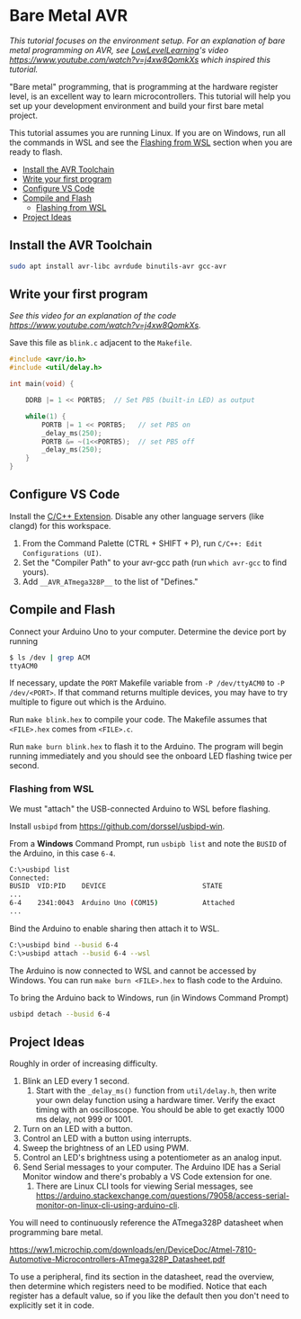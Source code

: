 # Bare Metal AVR

_This tutorial focuses on the environment setup. For an explanation of bare metal programming on AVR, see [LowLevelLearning](https://www.youtube.com/@LowLevelTV)'s video <https://www.youtube.com/watch?v=j4xw8QomkXs> which inspired this tutorial._

"Bare metal" programming, that is programming at the hardware register level, is an excellent way to learn microcontrollers. This tutorial will help you set up your development environment and build your first bare metal project.

This tutorial assumes you are running Linux. If you are on Windows, run all the commands in WSL and see the
[Flashing from WSL](#flashing-from-wsl) section when you are ready to flash.

- [Install the AVR Toolchain](#install-the-avr-toolchain)
- [Write your first program](#write-your-first-program)
- [Configure VS Code](#configure-vs-code)
- [Compile and Flash](#compile-and-flash)
  - [Flashing from WSL](#flashing-from-wsl)
- [Project Ideas](#project-ideas)

## Install the AVR Toolchain

```bash
sudo apt install avr-libc avrdude binutils-avr gcc-avr
```

## Write your first program

_See this video for an explanation of the code <https://www.youtube.com/watch?v=j4xw8QomkXs>._

Save this file as `blink.c` adjacent to the `Makefile`.

```c
#include <avr/io.h>
#include <util/delay.h>

int main(void) {

    DDRB |= 1 << PORTB5;  // Set PB5 (built-in LED) as output

    while(1) {
        PORTB |= 1 << PORTB5;   // set PB5 on
        _delay_ms(250);
        PORTB &= ~(1<<PORTB5);  // set PB5 off
        _delay_ms(250);
    }
}
```

## Configure VS Code

Install the [C/C++ Extension](https://marketplace.visualstudio.com/items?itemName=ms-vscode.cpptools). Disable any other language servers (like clangd) for this workspace.

1. From the Command Palette (CTRL + SHIFT + P), run `C/C++: Edit Configurations (UI)`.
2. Set the "Compiler Path" to your avr-gcc path (run `which avr-gcc` to find yours).
3. Add `__AVR_ATmega328P__` to the list of "Defines."

## Compile and Flash

Connect your Arduino Uno to your computer. Determine the device port by running

```bash
$ ls /dev | grep ACM
ttyACM0
```

If necessary, update the `PORT` Makefile variable from `-P /dev/ttyACM0` to `-P /dev/<PORT>`. If that command returns multiple devices, you may have to try multiple to figure out which is the Arduino.

Run `make blink.hex` to compile your code. The Makefile assumes that `<FILE>.hex` comes from `<FILE>.c`.

Run `make burn blink.hex` to flash it to the Arduino. The program will begin running immediately and you should see the onboard LED flashing twice per second.

### Flashing from WSL

We must "attach" the USB-connected Arduino to WSL before flashing.

Install `usbipd` from <https://github.com/dorssel/usbipd-win>.

From a __Windows__ Command Prompt, run `usbipb list` and note the `BUSID` of the Arduino, in this case `6-4`.

```bash
C:\>usbipd list
Connected:
BUSID  VID:PID    DEVICE                        STATE
...
6-4    2341:0043  Arduino Uno (COM15)           Attached
...
```

Bind the Arduino to enable sharing then attach it to WSL.

```bash
C:\>usbipd bind --busid 6-4
C:\>usbipd attach --busid 6-4 --wsl
```

The Arduino is now connected to WSL and cannot be accessed by Windows. You can run `make burn <FILE>.hex` to flash code to the Arduino.

To bring the Arduino back to Windows, run (in Windows Command Prompt)

```bash
usbipd detach --busid 6-4
```

## Project Ideas

Roughly in order of increasing difficulty.

1. Blink an LED every 1 second.
   1. Start with the `_delay_ms()` function from `util/delay.h`, then write your own delay function using a hardware timer. Verify the exact timing with an oscilloscope. You should be able to get exactly 1000 ms delay, not 999 or 1001.
2. Turn on an LED with a button.
3. Control an LED with a button using interrupts.
4. Sweep the brightness of an LED using PWM.
5. Control an LED's brightness using a potentiometer as an analog input.
6. Send Serial messages to your computer. The Arduino IDE has a Serial Monitor window and there's probably a VS Code extension for one.
   1. There are Linux CLI tools for viewing Serial messages, see <https://arduino.stackexchange.com/questions/79058/access-serial-monitor-on-linux-cli-using-arduino-cli>.

You will need to continuously reference the ATmega328P datasheet when programming bare metal.

<https://ww1.microchip.com/downloads/en/DeviceDoc/Atmel-7810-Automotive-Microcontrollers-ATmega328P_Datasheet.pdf>

To use a peripheral, find its section in the datasheet, read the overview, then determine which registers need to be modified. Notice that each register has a default value, so if you like the default then you don't need to explicitly set it in code.
